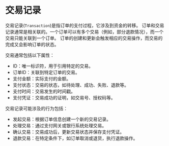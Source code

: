 # 交易记录

交易记录(`Transaction`)是指订单的支付过程，它涉及到资金的转移。
订单和交易记录通常是相关联的。一个订单可以有多个交易（例如，部分退款情况），而一个交易只能关联到一个订单。
订单的创建和更新会触发相应的交易操作，而交易的完成又会影响订单的状态。

交易通常包括以下属性：

* ID：唯一标识符，用于引用特定的交易。
* 订单ID：关联到特定订单的交易。
* 支付金额：实际支付的金额。
* 支付状态：交易的状态，如待处理、成功、失败、退款等。
* 支付时间：交易发生的时间戳。
* 支付凭证：交易成功的证明，如交易号、授权码等。

交易记录可能涉及的行为包括：

* 发起交易：根据订单信息创建一个新的交易记录。
* 处理交易：通过支付网关或银行系统处理交易。
* 确认交易：交易成功后，更新交易状态并保存支付凭证。
* 退款交易：在特定条件下，如订单取消或退货，执行退款操作。

